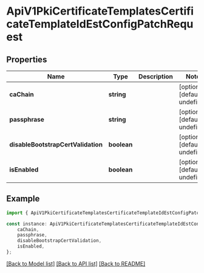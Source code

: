 # ApiV1PkiCertificateTemplatesCertificateTemplateIdEstConfigPatchRequest


## Properties

Name | Type | Description | Notes
------------ | ------------- | ------------- | -------------
**caChain** | **string** |  | [optional] [default to undefined]
**passphrase** | **string** |  | [optional] [default to undefined]
**disableBootstrapCertValidation** | **boolean** |  | [optional] [default to undefined]
**isEnabled** | **boolean** |  | [optional] [default to undefined]

## Example

```typescript
import { ApiV1PkiCertificateTemplatesCertificateTemplateIdEstConfigPatchRequest } from './api';

const instance: ApiV1PkiCertificateTemplatesCertificateTemplateIdEstConfigPatchRequest = {
    caChain,
    passphrase,
    disableBootstrapCertValidation,
    isEnabled,
};
```

[[Back to Model list]](../README.md#documentation-for-models) [[Back to API list]](../README.md#documentation-for-api-endpoints) [[Back to README]](../README.md)
